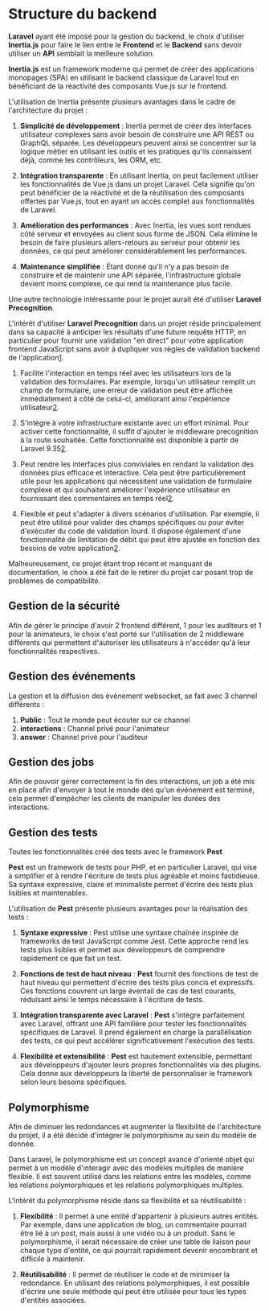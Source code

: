 # Structure du backend

**Laravel** ayant été imposé pour la gestion du backend, le choix d'utiliser **Inertia.js** pour faire le lien entre le **Frontend** et le **Backend** sans devoir utiliser un **API** semblait la meilleure solution.

**Inertia.js** est un framework moderne qui permet de créer des applications monopages (SPA) en utilisant le backend classique de Laravel tout en bénéficiant de la réactivité des composants Vue.js sur le frontend.

L'utilisation de Inertia présente plusieurs avantages dans le cadre de  l'architecture du projet :

1. **Simplicité de développement** : Inertia permet de créer des interfaces utilisateur complexes sans avoir besoin de construire une API REST ou GraphQL séparée. Les développeurs peuvent ainsi se concentrer sur la logique métier en utilisant les outils et les pratiques qu'ils connaissent déjà, comme les contrôleurs, les ORM, etc.
    
2. **Intégration transparente** : En utilisant Inertia, on peut facilement utiliser les fonctionnalités de Vue.js dans un projet Laravel. Cela signifie qu'on peut bénéficier de la réactivité et de la réutilisation des composants offertes par Vue.js, tout en ayant un accès complet aux fonctionnalités de Laravel.
    
3. **Amélioration des performances** : Avec Inertia, les vues sont rendues côté serveur et envoyées au client sous forme de JSON. Cela élimine le besoin de faire plusieurs allers-retours au serveur pour obtenir les données, ce qui peut améliorer considérablement les performances.
    
4. **Maintenance simplifiée** : Étant donné qu'il n'y a pas besoin de construire et de maintenir une API séparée, l'infrastructure globale devient moins complexe, ce qui rend la maintenance plus facile.

Une autre technologie intéressante pour le projet aurait été d'utiliser **Laravel Precognition**.

L'intérêt d'utiliser **Laravel Precognition** dans un projet réside principalement dans sa capacité à anticiper les résultats d'une future requête HTTP, en particulier pour fournir une validation "en direct" pour votre application frontend JavaScript sans avoir à dupliquer vos règles de validation backend de l'application​[1](https://laravel.com/docs/10.x/precognition)​.

1. Facilite l'interaction en temps réel avec les utilisateurs lors de la validation des formulaires. Par exemple, lorsqu'un utilisateur remplit un champ de formulaire, une erreur de validation peut être affichée immédiatement à côté de celui-ci, améliorant ainsi l'expérience utilisateur​[2](https://haait.net/how-to-use-precognition-in-laravel-9/)​.

2. S'intègre à votre infrastructure existante avec un effort minimal. Pour activer cette fonctionnalité, il suffit d'ajouter le middleware precognition à la route souhaitée. Cette fonctionnalité est disponible à partir de Laravel 9.35​[2](https://haait.net/how-to-use-precognition-in-laravel-9/)​.

3. Peut rendre les interfaces plus conviviales en rendant la validation des données plus efficace et interactive. Cela peut être particulièrement utile pour les applications qui nécessitent une validation de formulaire complexe et qui souhaitent améliorer l'expérience utilisateur en fournissant des commentaires en temps réel​[2](https://haait.net/how-to-use-precognition-in-laravel-9/)​.

4. Flexible et peut s'adapter à divers scénarios d'utilisation. Par exemple, il peut être utilisé pour valider des champs spécifiques ou pour éviter d'exécuter du code de validation lourd. Il dispose également d'une fonctionnalité de limitation de débit qui peut être ajustée en fonction des besoins de votre application​[2](https://haait.net/how-to-use-precognition-in-laravel-9/)​.

Malheureusement, ce projet étant trop récent et manquant de documentation, le choix a été fait de le retirer du projet car posant trop de problèmes de compatibilité.

## Gestion de la sécurité
Afin de gérer le principe d'avoir 2 frontend différent, 1 pour les auditeurs et 1 pour la animateurs, le choix s'est porté sur l'utilisation de 2 middleware différents qui permettent d'autoriser les utilisateurs à n'accéder qu'à leur fonctionnalités respectives.

## Gestion des événements
La gestion et la diffusion des événement websocket, se fait avec 3 channel différents :
1. **Public** : Tout le monde peut écouter sur ce channel
2. **interactions** : Channel privé pour l'animateur
3. **answer** : Channel privé pour l'auditeur

## Gestion des jobs
Afin de pouvoir gérer correctement la fin des interactions, un job a été mis en place afin d'envoyer à tout le monde dès qu'un événement est terminé, cela permet d'empêcher les clients de manipuler les durées des interactions.

## Gestion des tests
Toutes les fonctionnalités créé des tests avec le framework **Pest**

**Pest** est un framework de tests pour PHP, et en particulier Laravel, qui vise à simplifier et à rendre l'écriture de tests plus agréable et moins fastidieuse. Sa syntaxe expressive, claire et minimaliste permet d'écrire des tests plus lisibles et maintenables.

L'utilisation de **Pest** présente plusieurs avantages pour la réalisation des tests :

1. **Syntaxe expressive** : Pest utilise une syntaxe chaînée inspirée de frameworks de test JavaScript comme Jest. Cette approche rend les tests plus lisibles et permet aux développeurs de comprendre rapidement ce que fait un test.
    
2. **Fonctions de test de haut niveau** : **Pest** fournit des fonctions de test de haut niveau qui permettent d'écrire des tests plus concis et expressifs. Ces fonctions couvrent un large éventail de cas de test courants, réduisant ainsi le temps nécessaire à l'écriture de tests.
    
3. **Intégration transparente avec Laravel** : **Pest** s'intègre parfaitement avec Laravel, offrant une API familière pour tester les fonctionnalités spécifiques de Laravel. Il prend également en charge la parallélisation des tests, ce qui peut accélérer significativement l'exécution des tests.
    
4. **Flexibilité et extensibilité** : **Pest** est hautement extensible, permettant aux développeurs d'ajouter leurs propres fonctionnalités via des plugins. Cela donne aux développeurs la liberté de personnaliser le framework selon leurs besoins spécifiques.

## Polymorphisme
Afin de diminuer les redondances et augmenter la flexibilité de l'architecture du projet, il a été décidé d'intégrer le polymorphisme au sein du modèle de donnée.

Dans Laravel, le polymorphisme est un concept avancé d'orienté objet qui permet à un modèle d'interagir avec des modèles multiples de manière flexible. Il est souvent utilisé dans les relations entre les modèles, comme les relations polymorphiques et les relations polymorphiques multiples.

L'intérêt du polymorphisme réside dans sa flexibilité et sa réutilisabilité :

1. **Flexibilité** : Il permet à une entité d'appartenir à plusieurs autres entités. Par exemple, dans une application de blog, un commentaire pourrait être lié à un post, mais aussi à une vidéo ou à un produit. Sans le polymorphisme, il serait nécessaire de créer une table de liaison pour chaque type d'entité, ce qui pourrait rapidement devenir encombrant et difficile à maintenir.
    
2. **Réutilisabilité** : Il permet de réutiliser le code et de minimiser la redondance. En utilisant des relations polymorphiques, il est possible d'écrire une seule méthode qui peut être utilisée pour tous les types d'entités associées.